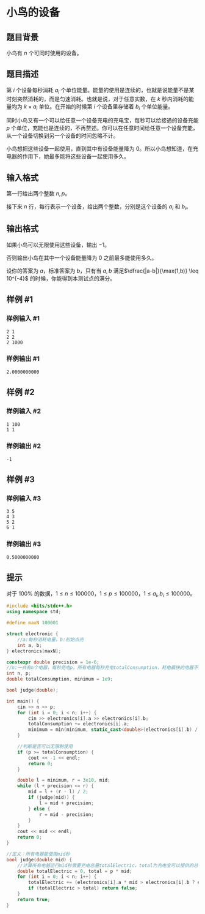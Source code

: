# 小鸟的设备

## 题目背景

小鸟有 $n$ 个可同时使用的设备。

## 题目描述

第 $i$ 个设备每秒消耗 $a_i$ 个单位能量。能量的使用是连续的，也就是说能量不是某时刻突然消耗的，而是匀速消耗。也就是说，对于任意实数，在 $k$ 秒内消耗的能量均为 $k\times a_i$ 单位。在开始的时候第 $i$ 个设备里存储着 $b_i$ 个单位能量。

同时小鸟又有一个可以给任意一个设备充电的充电宝，每秒可以给接通的设备充能 $p$ 个单位，充能也是连续的，不再赘述。你可以在任意时间给任意一个设备充能，从一个设备切换到另一个设备的时间忽略不计。

小鸟想把这些设备一起使用，直到其中有设备能量降为  $0$。所以小鸟想知道，在充电器的作用下，她最多能将这些设备一起使用多久。

## 输入格式

第一行给出两个整数 $n,p$。

接下来 $n$ 行，每行表示一个设备，给出两个整数，分别是这个设备的 $a_i$ 和 $b_i$。

## 输出格式

如果小鸟可以无限使用这些设备，输出 $-1$。

否则输出小鸟在其中一个设备能量降为 $0$ 之前最多能使用多久。

设你的答案为 $a$，标准答案为 $b$，只有当 $a,b$ 满足$\dfrac{|a-b|}{\max(1,b)} \leq 10^{-4}$ 的时候，你能得到本测试点的满分。

## 样例 #1

### 样例输入 #1

```
2 1
2 2
2 1000
```

### 样例输出 #1

```
2.0000000000
```

## 样例 #2

### 样例输入 #2

```
1 100
1 1
```

### 样例输出 #2

```
-1
```

## 样例 #3

### 样例输入 #3

```
3 5
4 3
5 2
6 1
```

### 样例输出 #3

```
0.5000000000
```

## 提示

对于 $100\%$ 的数据，$1\leq n\leq 100000$，$1\leq p\leq 100000$，$1\leq a_i,b_i\leq100000$。

```cpp
#include <bits/stdc++.h>
using namespace std;

#define maxN 100001

struct electronic {
    //a:每秒消耗电量，b:初始点亮
    int a, b;
} electronics[maxN];

constexpr double precision = 1e-6;
//n:一共有n个电器，每秒充电p，所有电器每秒充电totalConsumption，耗电最快的电器不接电源只能支撑minimum秒
int n, p;
double totalConsumption, minimum = 1e9;

bool judge(double);

int main() {
    cin >> n >> p;
    for (int i = 0; i < n; i++) {
        cin >> electronics[i].a >> electronics[i].b;
        totalConsumption += electronics[i].a;
        minimum = min(minimum, static_cast<double>(electronics[i].b) / electronics[i].a);
    }

    //判断是否可以无限制使用
    if (p >= totalConsumption) {
        cout << -1 << endl;
        return 0;
    }

    double l = minimum, r = 3e10, mid;
    while (l + precision <= r) {
        mid = l + (r - l) / 2;
        if (judge(mid)) {
            l = mid + precision;
        } else {
            r = mid - precision;
        }
    }
    cout << mid << endl;
    return 0;
}

//定义：所有电器能使用mid秒
bool judge(double mid) {
    //计算所有电器运行mid秒需要充电总量totalElectric，total为充电宝可以提供的总电能
    double totalElectric = 0, total = p * mid;
    for (int i = 0; i < n; i++) {
        totalElectric += (electronics[i].a * mid > electronics[i].b ? electronics[i].a * mid - electronics[i].b: 0);
        if (totalElectric > total) return false;
    }
    return true;
}
```


